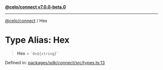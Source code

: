 [**@celo/connect v7.0.0-beta.0**](../README.md)

***

[@celo/connect](../globals.md) / Hex

# Type Alias: Hex

> **Hex** = `` `0x${string}` ``

Defined in: [packages/sdk/connect/src/types.ts:13](https://github.com/celo-org/developer-tooling/blob/master/packages/sdk/connect/src/types.ts#L13)
